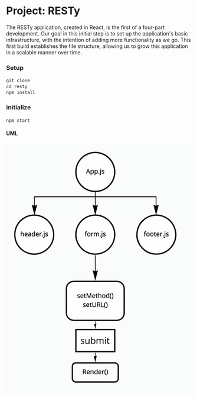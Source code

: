 # Project: RESTy

The RESTy application, created in React, is the first of a four-part development. Our goal in this initial step is to set up the application's basic infrastructure, with the intention of adding more functionality as we go. This first build establishes the file structure, allowing us to grow this application in a scalable manner over time.

### Setup
```
git clone 
cd resty
npm install
```

### initialize
```
npm start
```

#### UML

![UML](src/assets/UML.png)